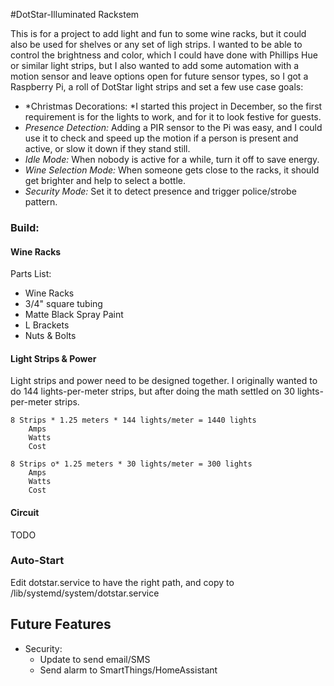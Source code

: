 #DotStar-Illuminated Rackstem
 
This is for a project to add light and fun to some wine racks, but it could also be used for shelves or any set of ligh strips.  I wanted to be able to control the brightness and color, which I could have done with Phillips Hue or similar light strips, but I also wanted to add some automation with a motion sensor and leave options open for future sensor types, so I got a Raspberry Pi, a roll of DotStar light strips and set a few use case goals:

* *Christmas Decorations: *I started this project in December, so the first requirement is for the lights to work, and for it to look festive for guests.
* *Presence Detection:* Adding a PIR sensor to the Pi was easy, and I could use it to check and speed up the motion if a person is present and active, or slow it down if they stand still.
* *Idle Mode:* When nobody is active for a while, turn it off to save energy.
* *Wine Selection Mode:* When someone gets close to the racks, it should get brighter and help to select a bottle.
* *Security Mode:* Set it to detect presence and trigger police/strobe pattern.


### Build:

#### Wine Racks
Parts List:

* Wine Racks
* 3/4" square tubing
* Matte Black Spray Paint
* L Brackets
* Nuts & Bolts

#### Light Strips & Power

Light strips and power need to be designed together.  I originally wanted to do 144 lights-per-meter strips, but after doing the math settled on 30 lights-per-meter strips.

```
8 Strips * 1.25 meters * 144 lights/meter = 1440 lights
    Amps
    Watts
    Cost

8 Strips o* 1.25 meters * 30 lights/meter = 300 lights
    Amps
    Watts
    Cost 
```


#### Circuit

TODO

### Auto-Start

Edit dotstar.service to have the right path, and copy to /lib/systemd/system/dotstar.service


## Future Features

* Security:
  * Update to send email/SMS
  * Send alarm to SmartThings/HomeAssistant




